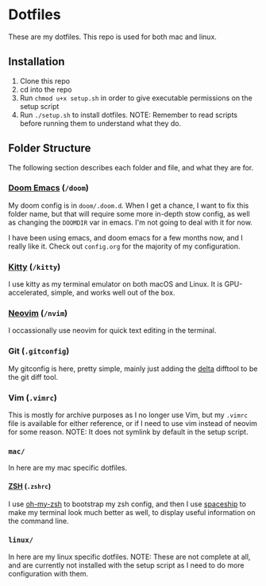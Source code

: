 # Dotfiles

These are my dotfiles. This repo is used for both mac and linux.

## Installation
1. Clone this repo
2. cd into the repo
3. Run `chmod u+x setup.sh` in order to give executable permissions on the setup script
4. Run `./setup.sh` to install dotfiles. NOTE: Remember to read scripts before running them to understand what they do.


## Folder Structure

The following section describes each folder and file, and what they are for.

### [Doom Emacs](https://github.com/hlissner/doom-emacs) (`/doom`)

My doom config is in `doom/.doom.d`. When I get a chance, I want to fix this folder name, but that will require some more in-depth stow config, as well as changing the `DOOMDIR` var in emacs. I'm not going to deal with it for now.

I have been using emacs, and doom emacs for a few months now, and I really like it. Check out `config.org` for the majority of my configuration.

### [Kitty](https://github.com/kovidgoyal/kitty) (`/kitty`)

I use kitty as my terminal emulator on both macOS and Linux. It is GPU-accelerated, simple, and works well out of the box.

### [Neovim](https://neovim.io) (`/nvim`)

I occassionally use neovim for quick text editing in the terminal.

### Git (`.gitconfig`)

My gitconfig is here, pretty simple, mainly just adding the [delta](https://github.com/dandavison/delta) difftool to be the git diff tool.

### Vim (`.vimrc`)

This is mostly for archive purposes as I no longer use Vim, but my `.vimrc` file is available for either reference, or if I need to use vim instead of neovim for some reason. NOTE: It does not symlink by default in the setup script.

### `mac/`

In here are my mac specific dotfiles.

#### [ZSH](https://www.zsh.org) (`.zshrc`)

I use [oh-my-zsh](https://ohmyz.sh) to bootstrap my zsh config, and then I use [spaceship](https://spaceship-prompt.sh) to make my terminal look much better as well, to display useful information on the command line.

### `linux/`

In here are my linux specific dotfiles. NOTE: These are not complete at all, and are currently not installed with the setup script as I need to do more configuration with them.
